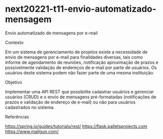 # next20221-t11-envio-automatizado-mensagem
Envio automatizado de mensagens por e-mail


Contexto

Em um sistema de gerenciamento de projetos existe a necessidade de envio de mensagens por e-mail para finalidades diversas, tais como informe de agendamento de reuniões, notificação aproximação de prazos e possivelmente validação de endereços de e-mail por parte de usuários. Os usuários deste sistema podem não fazer parte de uma mesma instituição.


Objetivo

Implementar uma API REST que possibilite cadastrar usuários e gerenciar usuários (CRUD) e o envio de mensagens pré-formatadas (notificações de prazos e validação de endereço de e-mail) ou não para usuários cadastrados no sistema.

Referências

https://spring.io/guides/tutorials/rest/
https://flask.palletsprojects.com
https://www.mailgun.com/
